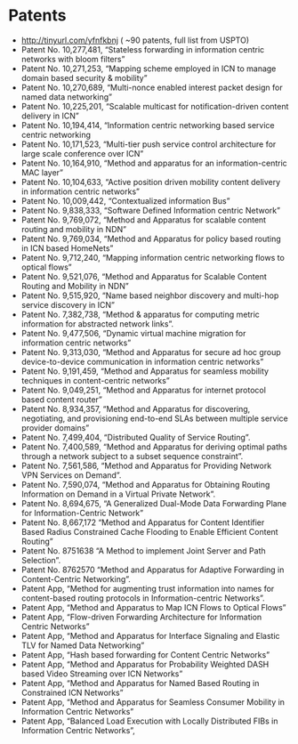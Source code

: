 # Patents

* http://tinyurl.com/yfnfkbnj ( ~90 patents, full list from USPTO)
* Patent No. 10,277,481, “Stateless forwarding in information centric networks with bloom filters”
* Patent No. 10,271,253, “Mapping scheme employed in ICN to manage domain based security & mobility”
* Patent No. 10,270,689, “Multi-nonce enabled interest packet design for named data networking”
* Patent No. 10,225,201, “Scalable multicast for notification-driven content delivery in ICN”
* Patent No. 10,194,414, “Information centric networking based service centric networking
* Patent No. 10,171,523, “Multi-tier push service control architecture for large scale conference over ICN”
* Patent No. 10,164,910, “Method and apparatus for an information-centric MAC layer”
* Patent No. 10,104,633, “Active position driven mobility content delivery in information centric networks”
* Patent No. 10,009,442, “Contextualized information Bus”
* Patent No. 9,838,333, “Software Defined Information centric Network”
* Patent No. 9,769,072, “Method and Apparatus for scalable content routing and mobility in NDN”
* Patent No. 9,769,034, “Method and Apparatus for policy based routing in ICN based HomeNets”
* Patent No. 9,712,240, “Mapping information centric networking flows to optical flows”
* Patent No. 9,521,076, “Method and Apparatus for Scalable Content Routing and Mobility in NDN”
* Patent No. 9,515,920, “Name based neighbor discovery and multi-hop service discovery in ICN”
* Patent No. 7,382,738, “Method & apparatus for computing metric information for abstracted network links”.
* Patent No. 9,477,506, “Dynamic virtual machine migration for information centric networks”
* Patent No. 9,313,030, “Method and Apparatus for secure ad hoc group device-to-device communication in information centric networks”
* Patent No. 9,191,459, “Method and Apparatus for seamless mobility techniques in content-centric networks”
* Patent No. 9,049,251, “Method and Apparatus for internet protocol based content router”
* Patent No. 8,934,357, “Method and Apparatus for discovering, negotiating, and provisioning end-to-end SLAs between multiple service provider domains”
* Patent No. 7,499,404, “Distributed Quality of Service Routing”.
* Patent No. 7,400,589, “Method and Apparatus for deriving optimal paths through a network subject to a subset sequence constraint”.
* Patent No. 7,561,586, “Method and Apparatus for Providing Network VPN Services on Demand”.
* Patent No. 7,590,074, “Method and Apparatus for Obtaining Routing Information on Demand in a Virtual Private Network”.
* Patent No. 8,694,675, “A Generalized Dual-Mode Data Forwarding Plane for Information-Centric Network”
* Patent No. 8,667,172 “Method and Apparatus for Content Identifier Based Radius Constrained Cache Flooding to Enable Efficient Content Routing”
* Patent No. 8751638 “A Method to implement Joint Server and Path Selection”.
* Patent No. 8762570 “Method and Apparatus for Adaptive Forwarding in Content-Centric Networking”.
* Patent App, “Method for augmenting trust information into names for content-based routing protocols in Information-centric Networks”.
* Patent App, “Method and Apparatus to Map ICN Flows to Optical Flows”
* Patent App, “Flow-driven Forwarding Architecture for Information Centric Networks”
* Patent App, “Method and Apparatus for Interface Signaling and Elastic TLV for Named Data Networking”
* Patent App, “Hash based forwarding for Content Centric Networks”
* Patent App, “Method and Apparatus for Probability Weighted DASH based Video Streaming over ICN Networks”
* Patent App, “Method and Apparatus for Named Based Routing in Constrained ICN Networks”
* Patent App, “Method and Apparatus for Seamless Consumer Mobility in Information Centric Networks”
* Patent App, “Balanced Load Execution with Locally Distributed FIBs in Information Centric Networks”,  

